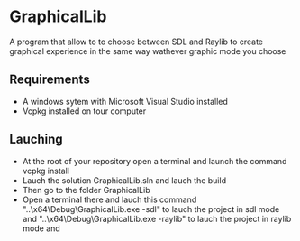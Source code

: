 # GraphicalLib
A program that allow to to choose between SDL and Raylib to create graphical experience in the same way wathever graphic mode you choose

## Requirements
* A windows sytem with Microsoft Visual Studio installed
* Vcpkg installed on tour computer

## Lauching
* At the root of your repository open a terminal and launch the command vcpkg install
* Lauch the solution GraphicalLib.sln and lauch the build
* Then go to the folder GraphicalLib
* Open a terminal there and lauch this command "..\x64\Debug\GraphicalLib.exe -sdl" to lauch the project in sdl mode and "..\x64\Debug\GraphicalLib.exe -raylib" to lauch the project in raylib mode and 
